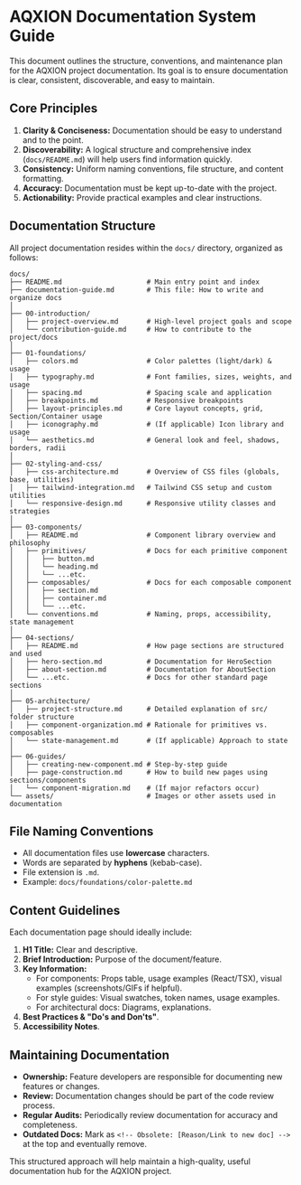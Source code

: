 # AQXION Documentation System Guide

This document outlines the structure, conventions, and maintenance plan for the AQXION project documentation. Its goal is to ensure documentation is clear, consistent, discoverable, and easy to maintain.

## Core Principles

1.  **Clarity & Conciseness:** Documentation should be easy to understand and to the point.
2.  **Discoverability:** A logical structure and comprehensive index (`docs/README.md`) will help users find information quickly.
3.  **Consistency:** Uniform naming conventions, file structure, and content formatting.
4.  **Accuracy:** Documentation must be kept up-to-date with the project.
5.  **Actionability:** Provide practical examples and clear instructions.

## Documentation Structure

All project documentation resides within the `docs/` directory, organized as follows:

```
docs/
├── README.md                     # Main entry point and index
├── documentation-guide.md        # This file: How to write and organize docs
│
├── 00-introduction/
│   ├── project-overview.md       # High-level project goals and scope
│   └── contribution-guide.md     # How to contribute to the project/docs
│
├── 01-foundations/
│   ├── colors.md                 # Color palettes (light/dark) & usage
│   ├── typography.md             # Font families, sizes, weights, and usage
│   ├── spacing.md                # Spacing scale and application
│   ├── breakpoints.md            # Responsive breakpoints
│   ├── layout-principles.md      # Core layout concepts, grid, Section/Container usage
│   ├── iconography.md            # (If applicable) Icon library and usage
│   └── aesthetics.md             # General look and feel, shadows, borders, radii
│
├── 02-styling-and-css/
│   ├── css-architecture.md       # Overview of CSS files (globals, base, utilities)
│   ├── tailwind-integration.md   # Tailwind CSS setup and custom utilities
│   └── responsive-design.md      # Responsive utility classes and strategies
│
├── 03-components/
│   ├── README.md                 # Component library overview and philosophy
│   ├── primitives/               # Docs for each primitive component
│   │   ├── button.md
│   │   └── heading.md
│   │   └── ...etc.
│   ├── composables/              # Docs for each composable component
│   │   ├── section.md
│   │   ├── container.md
│   │   └── ...etc.
│   └── conventions.md            # Naming, props, accessibility, state management
│
├── 04-sections/
│   ├── README.md                 # How page sections are structured and used
│   ├── hero-section.md           # Documentation for HeroSection
│   ├── about-section.md          # Documentation for AboutSection
│   └── ...etc.                   # Docs for other standard page sections
│
├── 05-architecture/
│   ├── project-structure.md      # Detailed explanation of src/ folder structure
│   ├── component-organization.md # Rationale for primitives vs. composables
│   └── state-management.md       # (If applicable) Approach to state
│
├── 06-guides/
│   ├── creating-new-component.md # Step-by-step guide
│   ├── page-construction.md      # How to build new pages using sections/components
│   └── component-migration.md    # (If major refactors occur)
└── assets/                       # Images or other assets used in documentation
```

## File Naming Conventions

-   All documentation files use **lowercase** characters.
-   Words are separated by **hyphens** (kebab-case).
-   File extension is `.md`.
-   Example: `docs/foundations/color-palette.md`

## Content Guidelines

Each documentation page should ideally include:

1.  **H1 Title:** Clear and descriptive.
2.  **Brief Introduction:** Purpose of the document/feature.
3.  **Key Information:**
    *   For components: Props table, usage examples (React/TSX), visual examples (screenshots/GIFs if helpful).
    *   For style guides: Visual swatches, token names, usage examples.
    *   For architectural docs: Diagrams, explanations.
4.  **Best Practices & "Do's and Don'ts"**.
5.  **Accessibility Notes**.

## Maintaining Documentation

-   **Ownership:** Feature developers are responsible for documenting new features or changes.
-   **Review:** Documentation changes should be part of the code review process.
-   **Regular Audits:** Periodically review documentation for accuracy and completeness.
-   **Outdated Docs:** Mark as `<!-- Obsolete: [Reason/Link to new doc] -->` at the top and eventually remove.

This structured approach will help maintain a high-quality, useful documentation hub for the AQXION project.
